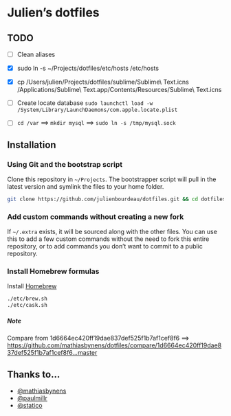 # Julien’s dotfiles

## TODO

* [ ] Clean aliases
* [x] sudo ln -s ~/Projects/dotfiles/etc/hosts /etc/hosts
* [x] cp /Users/julien/Projects/dotfiles/sublime/Sublime\ Text.icns /Applications/Sublime\ Text.app/Contents/Resources/Sublime\ Text.icns


* [ ] Create locate database `sudo launchctl load -w /System/Library/LaunchDaemons/com.apple.locate.plist`
* [ ] `cd /var` ==> `mkdir mysql` ==> `sudo ln -s /tmp/mysql.sock`


## Installation

### Using Git and the bootstrap script

Clone this repository in `~/Projects`. The bootstrapper script will pull in the latest version and symlink the files to your home folder.

```bash
git clone https://github.com/julienbourdeau/dotfiles.git && cd dotfiles && bash symlink-dotfiles.sh
```


### Add custom commands without creating a new fork

If `~/.extra` exists, it will be sourced along with the other files. You can use this to add a few custom commands without the need to fork this entire repository, or to add commands you don’t want to commit to a public repository.


### Install Homebrew formulas

Install [Homebrew](http://brew.sh/)

```bash
./etc/brew.sh
./etc/cask.sh
```

##### Note

Compare from 1d6664ec420ff19dae837def525f1b7af1cef8f6 ==> https://github.com/mathiasbynens/dotfiles/compare/1d6664ec420ff19dae837def525f1b7af1cef8f6...master

## Thanks to…

* [@mathiasbynens](https://github.com/mathiasbynens/dotfiles/)
* [@paulmillr](https://github.com/paulmillr/dotfiles/)
* [@statico](https://github.com/statico/dotfiles/)
